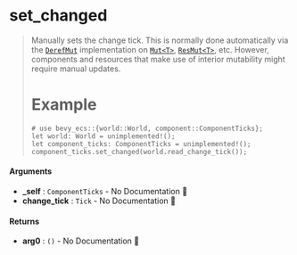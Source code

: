 # set\_changed

>  Manually sets the change tick.
>  This is normally done automatically via the [`DerefMut`](std::ops::DerefMut) implementation
>  on [`Mut<T>`](crate::change_detection::Mut), [`ResMut<T>`](crate::change_detection::ResMut), etc.
>  However, components and resources that make use of interior mutability might require manual updates.
>  # Example
>  ```no_run
>  # use bevy_ecs::{world::World, component::ComponentTicks};
>  let world: World = unimplemented!();
>  let component_ticks: ComponentTicks = unimplemented!();
>  component_ticks.set_changed(world.read_change_tick());
>  ```

#### Arguments

- **\_self** : `ComponentTicks` \- No Documentation 🚧
- **change\_tick** : `Tick` \- No Documentation 🚧

#### Returns

- **arg0** : `()` \- No Documentation 🚧